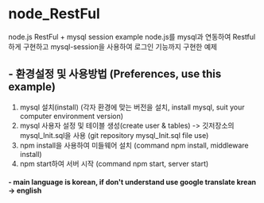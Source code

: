 # node_RestFul
node.js RestFul + mysql session example
node.js를 mysql과 연동하여 Restful하게 구현하고 mysql-session을 사용하여 로그인 기능까지 구현한 예제
  
  
## - 환경설정 및 사용방법 (Preferences, use this example)
1. mysql 설치(install) (각자 환경에 맞는 버전을 설치, install mysql, suit your computer environment version)
2. mysql 사용자 설정 및 테이블 생성(create user & tables) -> 깃저장소의 mysql_Init.sql을 사용 (git repository mysql_Init.sql file use)
3. npm install을 사용하여 미들웨어 설치 (command npm install, middleware install)
4. npm start하여 서버 시작 (command npm start, server start)
  
  
#### - main language is korean, if don't understand use google translate krean -> english
